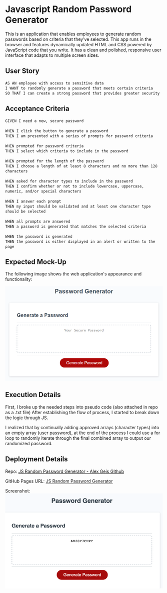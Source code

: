 # Javascript Random Password Generator

This is an application that enables employees to generate random passwords based on criteria that they’ve selected. This app runs in the browser and features dynamically updated HTML and CSS powered by JavaScript code that you write. It has a clean and polished, responsive user interface that adapts to multiple screen sizes.

## User Story

```
AS AN employee with access to sensitive data
I WANT to randomly generate a password that meets certain criteria
SO THAT I can create a strong password that provides greater security
```

## Acceptance Criteria

```
GIVEN I need a new, secure password

WHEN I click the button to generate a password
THEN I am presented with a series of prompts for password criteria

WHEN prompted for password criteria
THEN I select which criteria to include in the password

WHEN prompted for the length of the password
THEN I choose a length of at least 8 characters and no more than 128 characters

WHEN asked for character types to include in the password
THEN I confirm whether or not to include lowercase, uppercase, numeric, and/or special characters

WHEN I answer each prompt
THEN my input should be validated and at least one character type should be selected

WHEN all prompts are answered
THEN a password is generated that matches the selected criteria

WHEN the password is generated
THEN the password is either displayed in an alert or written to the page
```

## Expected Mock-Up

The following image shows the web application's appearance and functionality:

![The Password Generator application displays a red button to "Generate Password".](./Assets/03-javascript-homework-demo.png)

## Execution Details

First, I broke up the needed steps into pseudo code (also attached in repo as a .txt file)
After establishing the flow of process, I started to break down the logic through JS.

I realized that by continually adding approved arrays (character types) into an empty array (user password), at the end of the process I could use a for loop to randomly iterate through the final combined array to output our randomized password.

## Deployment Details

Repo: [JS Random Password Generator - Alex Geis Github](https://github.com/alexgeis/JS-Password-Homework)

GitHub Pages URL: [JS Random Password Generator](https://alexgeis.github.io/JS-Password-Homework/)

Screenshot: ![The Password Generator application displays a red button to "Generate Password".](./Assets/password-generator-screenshot.png)
